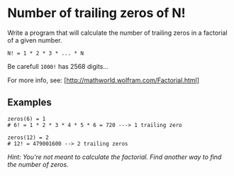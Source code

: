 # Number of trailing zeros of N!

Write a program that will calculate the number of trailing zeros in a factorial of a given number.

`N! = 1 * 2 * 3 * ... * N`

Be carefull `1000!` has 2568 digits...

For more info, see: [http://mathworld.wolfram.com/Factorial.html]

## Examples
~~~
zeros(6) = 1
# 6! = 1 * 2 * 3 * 4 * 5 * 6 = 720 ---> 1 trailing zero

zeros(12) = 2
# 12! = 479001600 --> 2 trailing zeros
~~~

*Hint: You're not meant to calculate the factorial. Find another way to find the number of zeros.*
